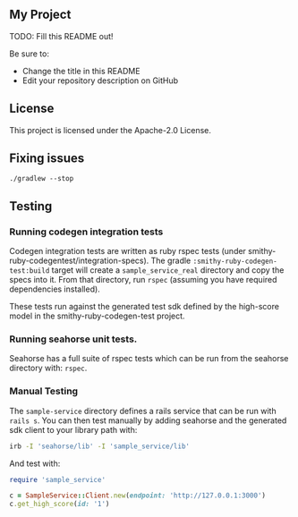 ## My Project

TODO: Fill this README out!

Be sure to:

* Change the title in this README
* Edit your repository description on GitHub

## License

This project is licensed under the Apache-2.0 License.

## Fixing issues
```
./gradlew --stop
```

## Testing

### Running codegen integration tests
Codegen integration tests are written as ruby rspec tests (under smithy-ruby-codegentest/integration-specs).  The gradle `:smithy-ruby-codegen-test:build` target will create a `sample_service_real` directory and copy the specs into it.  From that directory, run `rspec` (assuming you have required dependencies installed).

These tests run against the generated test sdk defined by the high-score model in the smithy-ruby-codegen-test project.

### Running seahorse unit tests.
Seahorse has a full suite of rspec tests which can be run from the seahorse directory with: `rspec`.

### Manual Testing
The `sample-service` directory defines a rails service that can be run with `rails s`.  You can then test manually by adding seahorse and the generated sdk client to your library path with:
```sh
irb -I 'seahorse/lib' -I 'sample_service/lib'
```

And test with:
```Ruby
require 'sample_service'

c = SampleService::Client.new(endpoint: 'http://127.0.0.1:3000')
c.get_high_score(id: '1')
```
